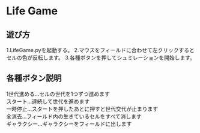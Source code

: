# Life Game

## 遊び方
1.LifeGame.pyを起動する。
2.マウスをフィールドに合わせて左クリックするとセルの色が反転します。
3.各種ボタンを押してシュミレーションを開始します。

## 各種ボタン説明
1世代進める…セルの世代を1つずつ進めます  
スタート…連続して世代を進めます  
一時停止…スタートを押したあとに押すと世代交代が止まります  
全消去…フィールド内の生きているセルをすべて消します  
ギャラクシー…ギャラクシーをフィールドに出します  
